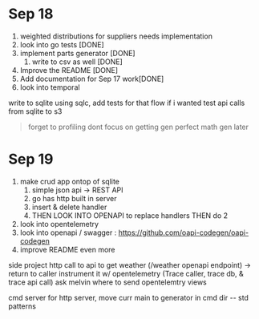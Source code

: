 # Sep 18

1. weighted distributions for suppliers needs implementation
2. look into go tests [DONE]
3. implement parts generator [DONE]
   1. write to csv as well [DONE]
4. Improve the README [DONE]
5. Add documentation for Sep 17 work[DONE]
6. look into temporal


write to sqlite using sqlc,
add tests for that flow
if i wanted test api calls from sqlite to s3

>forget to profiling
>dont focus on getting gen perfect
>math gen later

# Sep 19 

1. make crud app ontop of sqlite
   1. simple json api -> REST API
   2. go has http built in server
   3. insert & delete handler
   4. THEN LOOK INTO OPENAPI to replace handlers
THEN do 2
2. look into opentelemetry
3. look into openapi / swagger : https://github.com/oapi-codegen/oapi-codegen
4. improve README even more

side project
http call to api to get weather
   (/weather openapi endpoint) -> return to caller
   instrument it w/ opentelemetry (Trace caller, trace db, & trace api call)
   ask melvin where to send opentelemtry views


cmd server for http server, move curr main to generator in cmd dir -- std patterns
